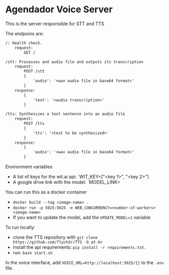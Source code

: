# Agendador Voice Server

This is the server responsible for STT and TTS

The endpoins are:

```txt
/: Health check.
    request:
        GET /

/stt: Processes and audio file and outputs its transcription
    request:
        POST /stt
        {
            'audio': '<wav audio file in base64 format>'
        }
    response:
        {
            'text': '<audio transcription>'
        }

/tts: Synthesizes a text sentence into an audio file
    request:
        POST /tts
        {
            'tts': '<text to be synthesized>'
        }
    response:
        {
            'audio': '<wav audio file in base64 format>'
        }
```

Environment variables

- A list of keys for the wit.ai api: `WIT_KEY=["<key 1>", "<key 2>"]
- A google drive link with the model: `MODEL_LINK=<google-drive-id>

You can run this as a docker container

- `docker build --tag <image-name> .`
- `docker run -p 5025:5025 -e WEB_CONCURRENCY=<number-of-workers> <image-name>`
- If you want to update the model, add the `UPDATE_MODEL=1` variable

To run locally:

- clone the TTS repository with `git clone https://github.com/flych3r/TTS -b pt-br`
- install the api requirements: `pip install -r requirements.txt`.
- run: `bash start.sh`

In the voice interface, add `VOICE_URL=http://localhost:5025/{}` to the `.env` file.
